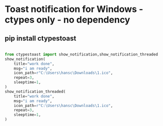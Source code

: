 # Toast notification for Windows - ctypes only - no dependency

## pip install ctypestoast



```python
	
from ctypestoast import show_notification,show_notification_threaded
show_notification(
    title="work done",
    msg="i am ready",
    icon_path=r"C:\Users\hansc\Downloads\1.ico",
    repeat=3,
    sleeptime=1,
)
show_notification_threaded(
    title="work done",
    msg="i am ready",
    icon_path=r"C:\Users\hansc\Downloads\1.ico",
    repeat=3,
    sleeptime=1,
)

```